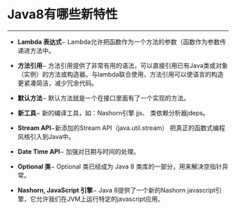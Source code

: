# Java8有哪些新特性

---

* **Lambda 表达式**− Lambda允许把函数作为一个方法的参数（函数作为参数传递进方法中。

* **方法引用**− 方法引用提供了非常有用的语法，可以直接引用已有Java类或对象（实例）的方法或构造器。与lambda联合使用，方法引用可以使语言的构造更紧凑简洁，减少冗余代码。

* **默认方法**− 默认方法就是一个在接口里面有了一个实现的方法。

* **新工具**− 新的编译工具，如：Nashorn引擎 jjs、 类依赖分析器jdeps。

* **Stream API**−新添加的Stream API（java.util.stream） 把真正的函数式编程风格引入到Java中。

* **Date Time API**− 加强对日期与时间的处理。

* **Optional 类**− Optional 类已经成为 Java 8 类库的一部分，用来解决空指针异常。

* **Nashorn, JavaScript 引擎**− Java 8提供了一个新的Nashorn javascript引擎，它允许我们在JVM上运行特定的javascript应用。

  


